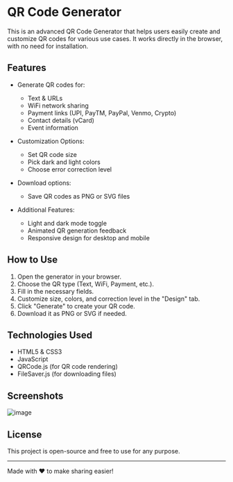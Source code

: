 # QR Code Generator

This is an advanced QR Code Generator that helps users easily create and customize QR codes for various use cases. It works directly in the browser, with no need for installation.

## Features

- Generate QR codes for:
  - Text & URLs
  - WiFi network sharing
  - Payment links (UPI, PayTM, PayPal, Venmo, Crypto)
  - Contact details (vCard)
  - Event information

- Customization Options:
  - Set QR code size
  - Pick dark and light colors
  - Choose error correction level

- Download options:
  - Save QR codes as PNG or SVG files

- Additional Features:
  - Light and dark mode toggle
  - Animated QR generation feedback
  - Responsive design for desktop and mobile

## How to Use

1. Open the generator in your browser.
2. Choose the QR type (Text, WiFi, Payment, etc.).
3. Fill in the necessary fields.
4. Customize size, colors, and correction level in the "Design" tab.
5. Click "Generate" to create your QR code.
6. Download it as PNG or SVG if needed.

## Technologies Used

- HTML5 & CSS3
- JavaScript
- QRCode.js (for QR code rendering)
- FileSaver.js (for downloading files)

## Screenshots
![image](https://github.com/user-attachments/assets/5ef5d900-1188-4e52-9b22-7669858ad3b3)


## License
This project is open-source and free to use for any purpose.

---
Made with ❤️ to make sharing easier!

